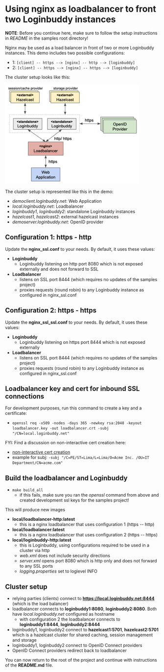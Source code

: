 # Using nginx as loadbalancer to front two Loginbuddy instances

**NOTE**: Before you continue here, make sure to follow the setup instructions in *README* in the samples root directory!

Nginx may be used as a load balancer in front of two or more Loginbuddy instances. This demo includes two possible configurations:

- 1: `[client] -- https --> [nginx] -- http --> [loginbuddy]`
- 2: `[client] -- https --> [nginx] -- https --> [loginbuddy]`

The cluster setup looks like this:

![cluster setup](../../../doc/cluster-sample.png)

The cluster setup is represented like this in the demo:

- *democlient.loginbuddy.net*: Web Application
- *local.loginbuddy.net*: Loadbalancer
- *loginbuddy1*, *loginbuddy2*: standalone Loginbuddy instances
- *hazelcast1*, *hazelcast2*: external hazelcast instances
- *demoserver.loginbuddy.net*: OpenID provider

## Configuration 1: https - http

Update the **nginx_ssl.conf** to your needs. By default, it uses these values:

- **Loginbuddy**
  - Loginbuddy listening on http port 8080 which is not exposed externally and does not forward to SSL
- **Loadbalancer**
  - listens on SSL port 8444 (which requires no updates of the samples project)
  - proxies requests (round robin) to any Loginbuddy instance as configured in nginx_ssl.conf

## Configuration 2: https - https

Update the **nginx_ssl_ssl.conf** to your needs. By default, it uses these values:

- **Loginbuddy**
  - Loginbuddy listening on https port 8444 which is not exposed externally
- **Loadbalancer**
  - listens on SSL port 8444 (which requires no updates of the samples project)
  - proxies requests (round robin) to any Loginbuddy instance as configured in nginx_ssl.conf

## Loadbalancer key and cert for inbound SSL connections

For development purposes, run this command to create a key and a certificate:

- `openssl req -x509 -nodes -days 365 -newkey rsa:2048 -keyout loadbalancer.key -out loadbalancer.crt -subj "/CN=local.loginbuddy.net"`
  
FYI: Find a discussion on non-interactive cert creation here:

- [non-interactive cert creation](https://serverfault.com/questions/649990/non-interactive-creation-of-ssl-certificate-requests)
- example for subj: `-subj "/C=PE/ST=Lima/L=Lima/O=Acme Inc. /OU=IT Department/CN=acme.com"`

## Build the loadbalancer and Loginbuddy

- `make build_all`
  - if this fails, make sure you ran the *openssl* command from above and created development ssl keys for the samples project!

This will produce new images

- **local/loadbalancer-http:latest**
  - this is a nginx loadbalancer that uses configuration 1 (https -- http)
- **local/loadbalancer:latest**
  - this is a nginx loadbalancer that uses configuration 2 (https -- https)
- **local/loginbuddy-http:latest**
  - this is Loginbuddy, using configurations required to be used in a cluster via http
  - *web.xml* does not include security directions
  - *server.xml* opens port 8080 which is http only and does not forward to any SSL ports
  - *logging.properties* set to loglevel INFO

## Cluster setup

- relying parties (clients) connect to **https://local.loginbuddy.net:8444** (which is the load balancer)
- loadbalancer connects to **loginbuddy1:8080**, **loginbuddy2:8080**. Both have *local.loginbuddy.net* configured as hostname
  - with configuration 2 the loadbalancer connects to **loginbuddy1:8444**, **loginbuddy2:8444**
- loginbuddy1, loginbuddy2 connect to **hazelcast1:5701**, **hazelcast2:5701** which is a hazelcast cluster for shared caching, session management and storage
- loginbuddy1, loginbuddy2 connect to OpenID Connect providers
- OpenID Connect providers redirect back to loadbalancer

You can now return to the root of the project and continue with instructions of the **README.md** file.